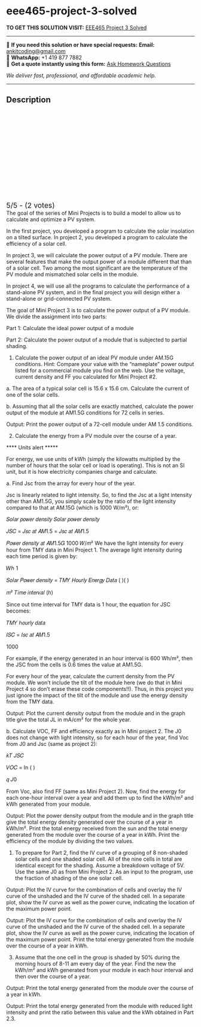 # eee465-project-3-solved
**TO GET THIS SOLUTION VISIT:** [EEE465 Project 3 Solved](https://www.ankitcodinghub.com/product/eee465-solved-3/)


---

📩 **If you need this solution or have special requests:** **Email:** ankitcoding@gmail.com  
📱 **WhatsApp:** +1 419 877 7882  
📄 **Get a quote instantly using this form:** [Ask Homework Questions](https://www.ankitcodinghub.com/services/ask-homework-questions/)

*We deliver fast, professional, and affordable academic help.*

---

<h2>Description</h2>



<div class="kk-star-ratings kksr-auto kksr-align-center kksr-valign-top" data-payload="{&quot;align&quot;:&quot;center&quot;,&quot;id&quot;:&quot;122058&quot;,&quot;slug&quot;:&quot;default&quot;,&quot;valign&quot;:&quot;top&quot;,&quot;ignore&quot;:&quot;&quot;,&quot;reference&quot;:&quot;auto&quot;,&quot;class&quot;:&quot;&quot;,&quot;count&quot;:&quot;2&quot;,&quot;legendonly&quot;:&quot;&quot;,&quot;readonly&quot;:&quot;&quot;,&quot;score&quot;:&quot;5&quot;,&quot;starsonly&quot;:&quot;&quot;,&quot;best&quot;:&quot;5&quot;,&quot;gap&quot;:&quot;4&quot;,&quot;greet&quot;:&quot;Rate this product&quot;,&quot;legend&quot;:&quot;5\/5 - (2 votes)&quot;,&quot;size&quot;:&quot;24&quot;,&quot;title&quot;:&quot;EEE465 Project 3 Solved&quot;,&quot;width&quot;:&quot;138&quot;,&quot;_legend&quot;:&quot;{score}\/{best} - ({count} {votes})&quot;,&quot;font_factor&quot;:&quot;1.25&quot;}">

<div class="kksr-stars">

<div class="kksr-stars-inactive">
            <div class="kksr-star" data-star="1" style="padding-right: 4px">


<div class="kksr-icon" style="width: 24px; height: 24px;"></div>
        </div>
            <div class="kksr-star" data-star="2" style="padding-right: 4px">


<div class="kksr-icon" style="width: 24px; height: 24px;"></div>
        </div>
            <div class="kksr-star" data-star="3" style="padding-right: 4px">


<div class="kksr-icon" style="width: 24px; height: 24px;"></div>
        </div>
            <div class="kksr-star" data-star="4" style="padding-right: 4px">


<div class="kksr-icon" style="width: 24px; height: 24px;"></div>
        </div>
            <div class="kksr-star" data-star="5" style="padding-right: 4px">


<div class="kksr-icon" style="width: 24px; height: 24px;"></div>
        </div>
    </div>

<div class="kksr-stars-active" style="width: 138px;">
            <div class="kksr-star" style="padding-right: 4px">


<div class="kksr-icon" style="width: 24px; height: 24px;"></div>
        </div>
            <div class="kksr-star" style="padding-right: 4px">


<div class="kksr-icon" style="width: 24px; height: 24px;"></div>
        </div>
            <div class="kksr-star" style="padding-right: 4px">


<div class="kksr-icon" style="width: 24px; height: 24px;"></div>
        </div>
            <div class="kksr-star" style="padding-right: 4px">


<div class="kksr-icon" style="width: 24px; height: 24px;"></div>
        </div>
            <div class="kksr-star" style="padding-right: 4px">


<div class="kksr-icon" style="width: 24px; height: 24px;"></div>
        </div>
    </div>
</div>


<div class="kksr-legend" style="font-size: 19.2px;">
            5/5 - (2 votes)    </div>
    </div>
The goal of the series of Mini Projects is to build a model to allow us to calculate and optimize a PV system.

In the first project, you developed a program to calculate the solar insolation on a tilted surface. In project 2, you developed a program to calculate the efficiency of a solar cell.

In project 3, we will calculate the power output of a PV module. There are several features that make the output power of a module different that than of a solar cell. Two among the most significant are the temperature of the PV module and mismatched solar cells in the module.

In project 4, we will use all the programs to calculate the performance of a stand-alone PV system, and in the final project you will design either a stand-alone or grid-connected PV system.

The goal of Mini Project 3 is to calculate the power output of a PV module. We divide the assignment into two parts:

Part 1: Calculate the ideal power output of a module

Part 2: Calculate the power output of a module that is subjected to partial shading.

1. Calculate the power output of an ideal PV module under AM.15G conditions. Hint: Compare your value with the “nameplate” power output listed for a commercial module you find on the web. Use the voltage, current density and FF you calculated for Mini Project #2.

a. The area of a typical solar cell is 15.6 x 15.6 cm. Calculate the current of one of the solar cells.

b. Assuming that all the solar cells are exactly matched, calculate the power output of the module at AM1.5G conditions for 72 cells in series.

Output: Print the power output of a 72-cell module under AM 1.5 conditions.

2. Calculate the energy from a PV module over the course of a year.

**** Units alert *****

For energy, we use units of kWh (simply the kilowatts multiplied by the number of hours that the solar cell or load is operating). This is not an SI unit, but it is how electricity companies charge and calculate.

a. Find Jsc from the array for every hour of the year.

Jsc is linearly related to light intensity. So, to find the Jsc at a light intensity other than AM1.5G, you simply scale by the ratio of the light intensity compared to that at AM.15G (which is 1000 W/m²), or:

𝑆𝑜𝑙𝑎𝑟 𝑝𝑜𝑤𝑒𝑟 𝑑𝑒𝑛𝑠𝑖𝑡𝑦 𝑆𝑜𝑙𝑎𝑟 𝑝𝑜𝑤𝑒𝑟 𝑑𝑒𝑛𝑠𝑖𝑡𝑦

𝐽𝑆𝐶 = 𝐽𝑠𝑐 𝑎𝑡 𝐴𝑀1.5 = 𝐽𝑠𝑐 𝑎𝑡 𝐴𝑀1.5

𝑃𝑜𝑤𝑒𝑟 𝑑𝑒𝑛𝑠𝑖𝑡𝑦 𝑎𝑡 𝐴𝑀1.5𝐺 1000 𝑊/𝑚² We have the light intensity for every hour from TMY data in Mini Project 1. The average light intensity during each time period is given by:

𝑊ℎ 1

𝑆𝑜𝑙𝑎𝑟 𝑃𝑜𝑤𝑒𝑟 𝑑𝑒𝑛𝑠𝑖𝑡𝑦 = 𝑇𝑀𝑌 𝐻𝑜𝑢𝑟𝑙𝑦 𝐸𝑛𝑒𝑟𝑔𝑦 𝐷𝑎𝑡𝑎 ( )( )

𝑚² 𝑇𝑖𝑚𝑒 𝑖𝑛𝑡𝑒𝑟𝑣𝑎𝑙 (ℎ)

Since out time interval for TMY data is 1 hour, the equation for JSC becomes:

𝑇𝑀𝑌 ℎ𝑜𝑢𝑟𝑙𝑦 𝑑𝑎𝑡𝑎

𝐼𝑆𝐶 = 𝐼𝑠𝑐 𝑎𝑡 𝐴𝑀1.5

1000

For example, if the energy generated in an hour interval is 600 Wh/m², then the JSC from the cells is 0.6 times the value at AM1.5G.

For every hour of the year, calculate the current density from the PV module. We won’t include the tilt of the module here (we do that in Mini Project 4 so don’t erase these code components!!). Thus, in this project you just ignore the impact of the tilt of the module and use the energy density from the TMY data.

Output: Plot the current density output from the module and in the graph title give the total JL in mA/cm² for the whole year.

b. Calculate VOC, FF and efficiency exactly as in Mini project 2. The J0 does not change with light intensity, so for each hour of the year, find Voc from J0 and Jsc (same as project 2):

𝑘𝑇 𝐽𝑆𝐶

𝑉𝑂𝐶 = ln ( )

𝑞 𝐽0

From Voc, also find FF (same as Mini Project 2). Now, find the energy for each one-hour interval over a year and add them up to find the kWh/m² and kWh generated from your module.

Output: Plot the power density output from the module and in the graph title give the total energy density generated over the course of a year in kWh/m². Print the total energy received from the sun and the total energy generated from the module over the course of a year in kWh. Print the efficiency of the module by dividing the two values.

1. To prepare for Part 2, find the IV curve of a grouping of 8 non-shaded solar cells and one shaded solar cell. All of the nine cells in total are identical except for the shading. Assume a breakdown voltage of 5V. Use the same J0 as from Mini Project 2. As an input to the program, use the fraction of shading of the one solar cell.

Output: Plot the IV curve for the combination of cells and overlay the IV curve of the unshaded and the IV curve of the shaded cell. In a separate plot, show the IV curve as well as the power curve, indicating the location of the maximum power point.

Output: Plot the IV curve for the combination of cells and overlay the IV curve of the unshaded and the IV curve of the shaded cell. In a separate plot, show the IV curve as well as the power curve, indicating the location of the maximum power point. Print the total energy generated from the module over the course of a year in kWh.

3. Assume that the one cell in the group is shaded by 50% during the morning hours of 8-11 am every day of the year. Find the new the kWh/m² and kWh generated from your module in each hour interval and then over the course of a year.

Output: Print the total energy generated from the module over the course of a year in kWh.

Output: Print the total energy generated from the module with reduced light intensity and print the ratio between this value and the kWh obtained in Part 2.3.
